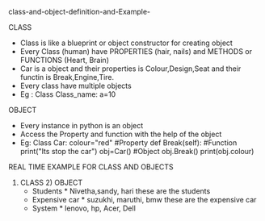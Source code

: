 class-and-object-definition-and-Example-

CLASS
 * Class is like a blueprint or object constructor for creating object
 * Every Class (human) have PROPERTIES (hair, nails) and METHODS or FUNCTIONS (Heart, Brain)
 * Car is a object and their properties is Colour,Design,Seat and their functin is Break,Engine,Tire.
 * Every class have multiple objects
 * Eg : Class Class_name:
           a=10

OBJECT
 * Every instance in python is an object
 * Access the Property and function with the help of the object
 * Eg:  Class Car:
           colour="red"        #Property
           def Break(self):    #Function
               print("Its stop the car")
       obj=Car()               #Object
       obj.Break()
       print(obj.colour)

REAL TIME EXAMPLE FOR CLASS AND OBJECTS
1)   CLASS               2) OBJECT
       * Students             * Nivetha,sandy, hari these are the students
       * Expensive car        * suzukhi, maruthi, bmw these are the expensive car
       * System               * lenovo, hp, Acer, Dell
     


